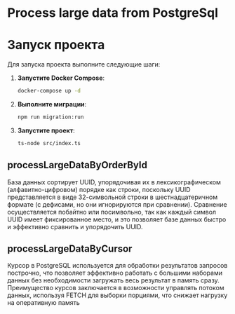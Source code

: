 # Process large data from PostgreSql

# Запуск проекта

Для запуска проекта выполните следующие шаги:

1. **Запустите Docker Compose**:
    ```bash
    docker-compose up -d
    ```

2. **Выполните миграции**:
    ```bash
    npm run migration:run
    ```

3. **Запустите проект**:
    ```bash
    ts-node src/index.ts
    ```

## processLargeDataByOrderById

База данных сортирует UUID, упорядочивая их в лексикографическом (алфавитно-цифровом) порядке как строки, поскольку UUID представляется в виде 32-символьной строки в шестнадцатеричном формате (с дефисами, но они игнорируются при сравнении). Сравнение осуществляется побайтно или посимвольно, так как каждый символ UUID имеет фиксированное место, и это позволяет базе данных быстро и эффективно сравнить и упорядочить UUID.

## processLargeDataByCursor

Курсор в PostgreSQL используется для обработки результатов запросов построчно, что позволяет эффективно работать с большими наборами данных без необходимости загружать весь результат в память сразу. Преимущество курсов заключается в возможности управлять потоком данных, используя FETCH для выборки порциями, что снижает нагрузку на оперативную память